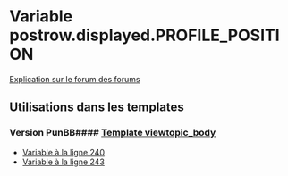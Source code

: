 # Variable postrow.displayed.PROFILE_POSITION
[Explication sur le forum des forums](http://forum.forumactif.com/t294113-listing-des-variables#postrow.displayed.PROFILE_POSITION)
## Utilisations dans les templates
### Version PunBB#### [Template viewtopic_body](punbb/viewtopic_body.md)
* [Variable à la ligne 240](../punbb/viewtopic_body.tpl#L240)
* [Variable à la ligne 243](../punbb/viewtopic_body.tpl#L243)